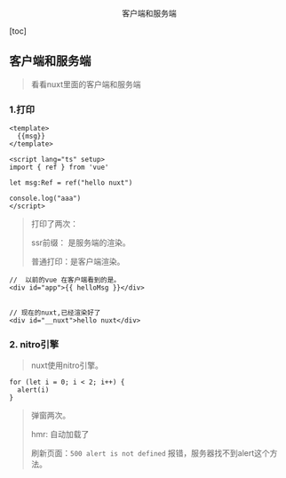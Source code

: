 <center>客户端和服务端</center>





[toc]







## 客户端和服务端

> 看看nuxt里面的客户端和服务端







### 1.打印

```vue
<template>
  {{msg}}
</template>

<script lang="ts" setup>
import { ref } from 'vue'

let msg:Ref = ref("hello nuxt")

console.log("aaa")
</script>
```

> 打印了两次： 
>
> ssr前缀： 是服务端的渲染。
>
> 普通打印：是客户端渲染。

```vue
//  以前的vue 在客户端看到的是。
<div id="app">{{ helloMsg }}</div>


// 现在的nuxt,已经渲染好了
<div id="__nuxt">hello nuxt</div>
```





### 2. nitro引擎

> nuxt使用nitro引擎。

```vue
for (let i = 0; i < 2; i++) {
  alert(i) 
}
```

> 弹窗两次。
>
> hmr: 自动加载了
>
> 刷新页面：`500 alert is not defined` 报错，服务器找不到alert这个方法。










